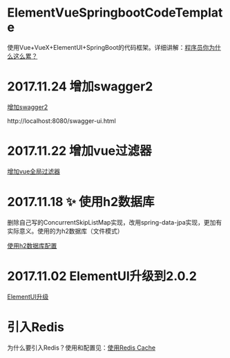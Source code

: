 # ElementVueSpringbootCodeTemplate
使用Vue+VueX+ElementUI+SpringBoot的代码框架。详细讲解：[程序员你为什么这么累？](https://zhuanlan.zhihu.com/p/28705206)

# 2017.11.24 增加swagger2

[增加swagger2](enable-swagger2.md)

http://localhost:8080/swagger-ui.html

# 2017.11.22 增加vue过滤器

[增加vue全局过滤器](vue-filter.md)

# 2017.11.18 :sparkles: 使用h2数据库

删除自己写的ConcurrentSkipListMap实现，改用spring-data-jpa实现，更加有实际意义。使用的为h2数据库（文件模式）

[使用h2数据库配置](spring-jpa-data-use-h2-database.md)

# 2017.11.02 ElementUI升级到2.0.2

[ElementUI升级](update-elementui.md)

# 引入Redis

为什么要引入Redis？使用和配置见：[使用Redis Cache](use-redis-cache.md)